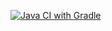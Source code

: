 [![Java CI with Gradle](https://github.com/Larinatest/BDD/actions/workflows/gradle.yml/badge.svg)](https://github.com/Larinatest/BDD/actions/workflows/gradle.yml)

